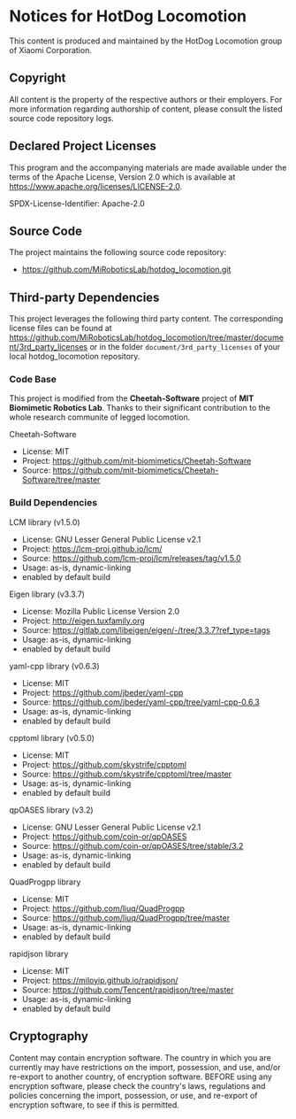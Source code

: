 # Notices for HotDog Locomotion

This content is produced and maintained by the HotDog Locomotion group of Xiaomi Corporation.

## Copyright

All content is the property of the respective authors or their employers. For
more information regarding authorship of content, please consult the listed
source code repository logs.

## Declared Project Licenses

This program and the accompanying materials are made available under the terms
of the Apache License, Version 2.0 which is available at
<https://www.apache.org/licenses/LICENSE-2.0>.

SPDX-License-Identifier: Apache-2.0

## Source Code

The project maintains the following source code repository:

* <https://github.com/MiRoboticsLab/hotdog_locomotion.git>

## Third-party Dependencies

This project leverages the following third party content.
The corresponding license files can be found at <https://github.com/MiRoboticsLab/hotdog_locomotion/tree/master/document/3rd_party_licenses> or in the folder `document/3rd_party_licenses` of your local hotdog_locomotion repository.

### Code Base

This project is modified from the **Cheetah-Software** project of **MIT Biomimetic Robotics Lab**. Thanks to their significant contribution to the whole research communite of legged locomotion. 

Cheetah-Software

* License: MIT
* Project: <https://github.com/mit-biomimetics/Cheetah-Software>
* Source: <https://github.com/mit-biomimetics/Cheetah-Software/tree/master>

### Build Dependencies

LCM library (v1.5.0)

* License: GNU Lesser General Public License v2.1
* Project: <https://lcm-proj.github.io/lcm/>
* Source: <https://github.com/lcm-proj/lcm/releases/tag/v1.5.0>
* Usage: as-is, dynamic-linking
* enabled by default build

Eigen library (v3.3.7)

* License: Mozilla Public License Version 2.0
* Project: <http://eigen.tuxfamily.org>
* Source: <https://gitlab.com/libeigen/eigen/-/tree/3.3.7?ref_type=tags>
* Usage: as-is, dynamic-linking
* enabled by default build

yaml-cpp library (v0.6.3)

* License: MIT
* Project: <https://github.com/jbeder/yaml-cpp>
* Source: <https://github.com/jbeder/yaml-cpp/tree/yaml-cpp-0.6.3>
* Usage: as-is, dynamic-linking
* enabled by default build

cpptoml library (v0.5.0)

* License: MIT
* Project: <https://github.com/skystrife/cpptoml>
* Source: <https://github.com/skystrife/cpptoml/tree/master>
* Usage: as-is, dynamic-linking
* enabled by default build

qpOASES library (v3.2)

* License: GNU Lesser General Public License v2.1
* Project: <https://github.com/coin-or/qpOASES>
* Source: <https://github.com/coin-or/qpOASES/tree/stable/3.2>
* Usage: as-is, dynamic-linking
* enabled by default build

QuadProgpp library

* License: MIT
* Project: <https://github.com/liuq/QuadProgpp>
* Source: <https://github.com/liuq/QuadProgpp/tree/master>
* Usage: as-is, dynamic-linking
* enabled by default build

rapidjson library

* License: MIT
* Project: <https://miloyip.github.io/rapidjson/>
* Source: <https://github.com/Tencent/rapidjson/tree/master>
* Usage: as-is, dynamic-linking
* enabled by default build

## Cryptography

Content may contain encryption software. The country in which you are currently
may have restrictions on the import, possession, and use, and/or re-export to
another country, of encryption software. BEFORE using any encryption software,
please check the country's laws, regulations and policies concerning the import,
possession, or use, and re-export of encryption software, to see if this is
permitted.
